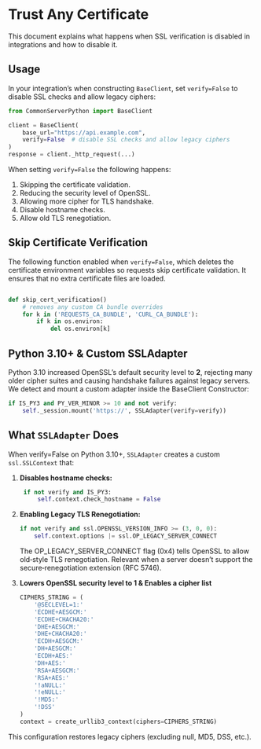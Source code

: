 # Trust Any Certificate
This document explains what happens when SSL verification is disabled in integrations and how to disable it.

## Usage

In your integration’s when constructing `BaseClient`, set `verify=False` to disable SSL checks and allow legacy ciphers:

```python
from CommonServerPython import BaseClient

client = BaseClient(
    base_url="https://api.example.com",
    verify=False  # disable SSL checks and allow legacy ciphers
)
response = client._http_request(...)
```

When setting `verify=False` the following happens:
1. Skipping the certificate validation.
2. Reducing the security level of OpenSSL.
3. Allowing more cipher for TLS handshake.
4. Disable hostname checks.
5. Allow old TLS renegotiation.

## Skip Certificate Verification

The following function enabled when `verify=False`, which deletes the certificate environment variables so requests skip certificate validation.
It ensures that no extra certificate files are loaded.
```python

def skip_cert_verification()
    # removes any custom CA bundle overrides
    for k in ('REQUESTS_CA_BUNDLE', 'CURL_CA_BUNDLE'):
        if k in os.environ:
            del os.environ[k]
```

## Python 3.10+ & Custom SSLAdapter

Python 3.10 increased OpenSSL’s default security level to **2**, rejecting many older cipher suites and causing handshake failures against legacy servers. We detect and mount a custom adapter inside the BaseClient Constructor:

```python
if IS_PY3 and PY_VER_MINOR >= 10 and not verify:
    self._session.mount('https://', SSLAdapter(verify=verify))
```

## What `SSLAdapter` Does

When verify=False on Python 3.10+, `SSLAdapter` creates a custom `ssl.SSLContext` that:

1. **Disables hostname checks:**  
   ```python
    if not verify and IS_PY3:
        self.context.check_hostname = False
    ```

2. **Enabling Legacy TLS Renegotiation:**
 
    ```python
    if not verify and ssl.OPENSSL_VERSION_INFO >= (3, 0, 0):
        self.context.options |= ssl.OP_LEGACY_SERVER_CONNECT
    ```
   The OP_LEGACY_SERVER_CONNECT flag (0x4) tells OpenSSL to allow old‐style TLS renegotiation. Relevant when a server doesn’t support the secure‐renegotiation extension (RFC 5746).


3. **Lowers OpenSSL security level to 1 & Enables a cipher list**  
   ```python
   CIPHERS_STRING = (
       '@SECLEVEL=1:'
       'ECDHE+AESGCM:'
       'ECDHE+CHACHA20:'
       'DHE+AESGCM:'
       'DHE+CHACHA20:'
       'ECDH+AESGCM:'
       'DH+AESGCM:'
       'ECDH+AES:'
       'DH+AES:'
       'RSA+AESGCM:'
       'RSA+AES:'
       '!aNULL:'
       '!eNULL:'
       '!MD5:'
       '!DSS'
   )
   context = create_urllib3_context(ciphers=CIPHERS_STRING)
   ```

This configuration restores legacy ciphers (excluding null, MD5, DSS, etc.).
